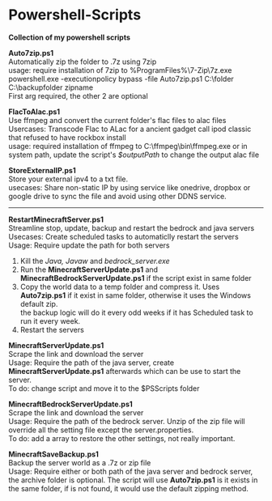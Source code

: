 # Powershell-Scripts
<b>Collection of my powershell scripts</b>

<b>Auto7zip.ps1</b><br/>
Automatically zip the folder to .7z using 7zip<br/>
usage: require installation of 7zip to %ProgramFiles%\7-Zip\7z.exe<br/>
powershell.exe -executionpolicy bypass -file Auto7zip.ps1 C:\folder C:\backupfolder zipname<br/>
First arg required, the other 2 are optional

<b>FlacToAlac.ps1</b><br/>
Use ffmpeg and convert the current folder's flac files to alac files<br/>
Usercases: Transcode Flac to ALac for a ancient gadget call ipod classic that refused to have rockbox install<br/>
usage: required installation of ffmpeg to C:\ffmpeg\bin\ffmpeg.exe or in system path, update the script's <i>$outputPath</i> to change the output alac file

<b>StoreExternalIP.ps1</b><br/>
Store your external ipv4 to a txt file.<br/>
usecases: Share non-static IP by using service like onedrive, dropbox or google drive to sync the file and avoid using other DDNS service.

<hr/>
<b>RestartMinecraftServer.ps1</b><br/>
Streamline stop, update, backup and restart the bedrock and java servers<br/>
Usecases: Create scheduled tasks to automaticlly restart the servers<br/>
Usage: Require update the path for both servers<br/>
<ol><li>Kill the <i>Java, Javaw</i> and <i>bedrock_server.exe</i></li>
<li>Run the <b>MinecraftServerUpdate.ps1</b> and <b>MinecraftBedrockServerUpdate.ps1</b> if the script exist in same folder</li>
<li>Copy the world data to a temp folder and compress it. Uses <b>Auto7zip.ps1</b> if it exist in same folder, otherwise it uses the Windows default zip. <br/>the backup logic will do it every odd weeks if it has Scheduled task to run it every week.</li>
<li>Restart the servers</li>
</ol>

<b>MinecraftServerUpdate.ps1</b><br/>
Scrape the link and download the server <br/>
Usage: Require the path of the java server, create <b>MinecraftServerUpdate.ps1</b> afterwards which can be use to start the server.<br/> To do: change script and move it to the $PSScripts folder

<b>MinecraftBedrockServerUpdate.ps1</b><br/>
Scrape the link and download the server <br/>
Usage: Require the path of the bedrock server. Unzip of the zip file will override all the setting file except the server.properties.<br/> To do: add a array to restore the other settings, not really important.

<b>MinecraftSaveBackup.ps1</b><br/>
Backup the server world as a .7z or zip file<br/>
Usage: Require either or both path of the java server and bedrock server, the archive folder is optional. The script will use <b>Auto7zip.ps1</b> is it exists in the same folder, if is not found, it would use the default zipping method.

